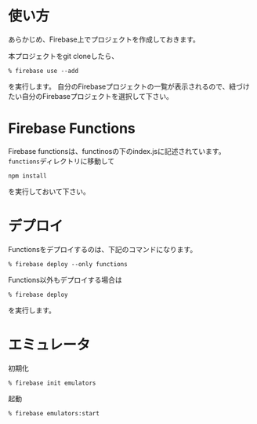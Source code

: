 # 使い方

あらかじめ、Firebase上でプロジェクトを作成しておきます。

本プロジェクトをgit cloneしたら、

```
% firebase use --add
```
を実行します。
自分のFirebaseプロジェクトの一覧が表示されるので、紐づけたい自分のFirebaseプロジェクトを選択して下さい。


# Firebase Functions

Firebase functionsは、functinosの下のindex.jsに記述されています。
`functions`ディレクトリに移動して

```
npm install
```
を実行しておいて下さい。


# デプロイ

Functionsをデプロイするのは、下記のコマンドになります。

```
% firebase deploy --only functions
```

Functions以外もデプロイする場合は

```
% firebase deploy 
```

を実行します。

# エミュレータ

初期化
```
% firebase init emulators
```

起動
```
% firebase emulators:start
```


